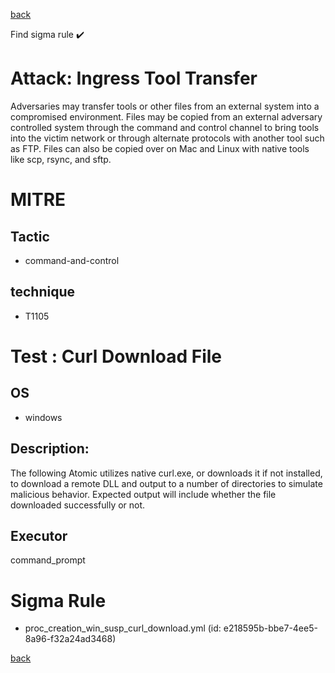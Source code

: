 
[back](../index.md)

Find sigma rule :heavy_check_mark: 

# Attack: Ingress Tool Transfer 

Adversaries may transfer tools or other files from an external system into a compromised environment. Files may be copied from an external adversary controlled system through the command and control channel to bring tools into the victim network or through alternate protocols with another tool such as FTP. Files can also be copied over on Mac and Linux with native tools like scp, rsync, and sftp.

# MITRE
## Tactic
  - command-and-control


## technique
  - T1105


# Test : Curl Download File
## OS
  - windows


## Description:
The following Atomic utilizes native curl.exe, or downloads it if not installed, to download a remote DLL and output to a number of directories to simulate malicious behavior.
Expected output will include whether the file downloaded successfully or not.


## Executor
command_prompt

# Sigma Rule
 - proc_creation_win_susp_curl_download.yml (id: e218595b-bbe7-4ee5-8a96-f32a24ad3468)



[back](../index.md)

